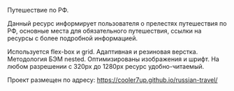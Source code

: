 Путешествие по РФ.

Данный ресурс информирует пользователя о прелестях путешествия по РФ, основные места для обязательного путешествия, ссылки на ресурсы с более подробной информацией.

Используется flex-box и grid. Адаптивная и резиновая верстка. Методология БЭМ nested. Оптимизированы изображения и шрифт. На любом разрешении с 320px до 1280px ресурс удобно-читаемый. 

Проект размещен по адресу:
https://cooler7up.github.io/russian-travel/